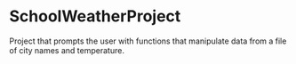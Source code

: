 # SchoolWeatherProject
Project that prompts the user with functions that manipulate data from a file of city names and temperature.
